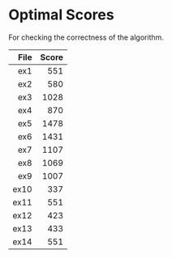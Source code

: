 
# Optimal Scores

For checking the correctness of the algorithm.

| File | Score|
| ----: | ----: |
| ex1  | 551  |
| ex2  | 580  |
| ex3  | 1028 |
| ex4  | 870  |
| ex5  | 1478 |
| ex6  | 1431 |
| ex7  | 1107 |
| ex8  | 1069 |
| ex9  | 1007 |
| ex10 |  337 |
| ex11 |  551 |
| ex12 |  423 |
| ex13 |  433 |
| ex14 |  551 |
